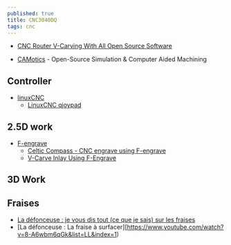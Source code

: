 ```yaml
---
published: true
title: CNC3040DQ
tags: cnc
---
```

- [CNC Router V-Carving With All Open Source Software](https://www.instructables.com/CNC-Router-V-Carving-With-All-Open-Source-Software/)

- [CAMotics](https://camotics.org/) - Open-Source Simulation & Computer Aided Machining

## Controller
- [linuxCNC](http://www.linuxcnc.org/)
	- [LinuxCNC qjoypad](https://www.youtube.com/watch?v=gxM5SazF558)
    
## 2.5D work
- [F-engrave]()
	- [Celtic Compass - CNC engrave using F-engrave](https://www.youtube.com/watch?v=_lgLc9n7REc)
    - [V-Carve Inlay Using F-Engrave](https://www.youtube.com/embed/8ty7ITWadv8?)

## 3D Work


## Fraises
- [La défonceuse : je vous dis tout (ce que je sais) sur les fraises](https://www.youtube.com/watch?v=tJL3JyYEWn4)
- [La défonceuse : La fraise à surfacer][https://www.youtube.com/watch?v=8-A6wbm6qGk&list=LL&index=1)
